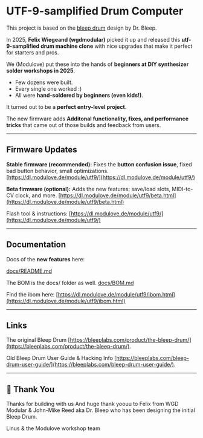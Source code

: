 # UTF-9-samplified Drum Computer  

This project is based on the [bleep drum](https://bleeplabs.com/product/the-bleep-drum/) design by Dr. Bleep.

In 2025, **Felix Wiegeand (wgdmodular)** picked it up and released this **utf-9-samplified drum machine clone** with nice upgrades that make it perfect for starters and pros.

We (Modulove) put these into the hands of **beginners at DIY synthesizer solder workshops in 2025**.

- Few dozens were built.
- Every single one worked :)
- All were **hand-soldered by beginners (even kids!)**.

It turned out to be a **perfect entry-level project**.

The new firmware adds **Additonal functionality, fixes, and performance tricks** that came out of those builds and feedback from users.

---

## Firmware Updates

**Stable firmware (recommended):** 
Fixes the **button confusion issue**, fixed bad button behavior, small optimizations.
[https://dl.modulove.de/module/utf9/](https://dl.modulove.de/module/utf9/)

**Beta firmware (optional):**
Adds the new features: save/load slots, MIDI-to-CV clock, and more.
[https://dl.modulove.de/module/utf9/beta.html](https://dl.modulove.de/module/utf9/beta.html) 

Flash tool & instructions: [https://dl.modulove.de/module/utf9/](https://dl.modulove.de/module/utf9/)

---

## Documentation

Docs of the **new features** here:

[docs/README.md](./docs/README.md)

The BOM is the docs/ folder as well.
[docs/BOM.md](./docs/BOM.md)

Find the ibom here:
[https://dl.modulove.de/module/utf9/ibom.html](https://dl.modulove.de/module/utf9/ibom.html)

---

## Links

The original Bleep Drum 
[https://bleeplabs.com/product/the-bleep-drum/](https://bleeplabs.com/product/the-bleep-drum/).

Old Bleep Drum User Guide & Hacking Info
[https://bleeplabs.com/bleep-drum-user-guide/](https://bleeplabs.com/bleep-drum-user-guide/).

---

## 💜 Thank You


Thanks for building with us
And huge thank yoouu to Felix from WGD Modular & John-Mike Reed aka Dr. Bleep who has been designing the initial Bleep Drum.

Linus & the Modulove workshop team
